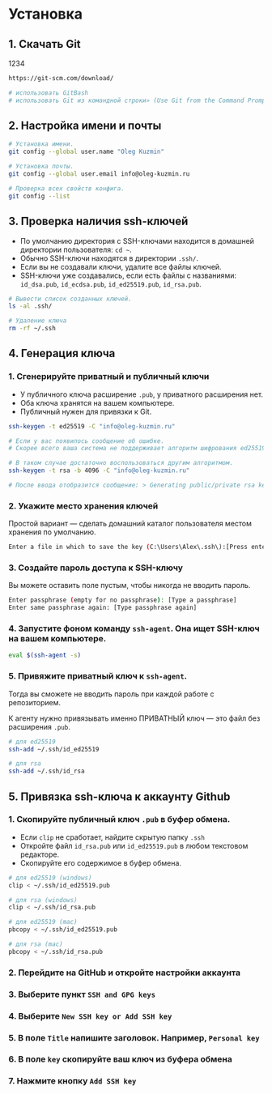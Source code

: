 # Установка

## 1. Скачать Git
1234

```bash
https://git-scm.com/download/

# использовать GitBash
# использовать Git из командной строки» (Use Git from the Command Prompt)
```

## 2. Настройка имени и почты

```bash
# Установка имени.
git config --global user.name "Oleg Kuzmin"

# Установка почты.
git config --global user.email info@oleg-kuzmin.ru

# Проверка всех свойств конфига.
git config --list
```

## 3. Проверка наличия ssh-ключей

- По умолчанию директория с SSH-ключами находится в домашней директории пользователя: `cd ~`.
- Обычно SSH-ключи находятся в директории `.ssh/`.
- Если вы не создавали ключи, удалите все файлы ключей.
- SSH-ключи уже создавались, если есть файлы с названиями: `id_dsa.pub`, `id_ecdsa.pub`, `id_ed25519.pub`, `id_rsa.pub`.

```bash
# Вывести список созданных ключей.
ls -al .ssh/

# Удаление ключа
rm -rf ~/.ssh
```

## 4. Генерация ключа

### 1. Сгенерируйте приватный и публичный ключи

- У публичного ключа расширение `.pub`, у приватного расширения нет.
- Оба ключа хранятся на вашем компьютере.
- Публичный нужен для привязки к Git.

```bash
ssh-keygen -t ed25519 -C "info@oleg-kuzmin.ru"

# Eсли у вас появилось сообщение об ошибке.
# Скорее всего ваша система не поддерживает алгоритм шифрования ed25519.

# В таком случае достаточно воспользоваться другим алгоритмом.
ssh-keygen -t rsa -b 4096 -C "info@oleg-kuzmin.ru"

# После ввода отобразится сообщение: > Generating public/private rsa key pair.
```

### 2. Укажите место хранения ключей

Простой вариант — сделать домашний каталог пользователя местом хранения по умолчанию.

```bash
Enter a file in which to save the key (C:\Users\Alex\.ssh\):[Press enter]
```

### 3. Создайте пароль доступа к SSH-ключу

Вы можете оставить поле пустым, чтобы никогда не вводить пароль.

```bash
Enter passphrase (empty for no passphrase): [Type a passphrase]
Enter same passphrase again: [Type passphrase again]
```

### 4. Запустите фоном команду `ssh-agent`. Она ищет SSH-ключ на вашем компьютере.

```bash
eval $(ssh-agent -s)
```

### 5. Привяжите приватный ключ к `ssh-agent`.

Тогда вы сможете не вводить пароль при каждой работе с репозиторием.

К агенту нужно привязывать именно ПРИВАТНЫЙ ключ — это файл без расширения `.pub`.

```bash
# для ed25519
ssh-add ~/.ssh/id_ed25519

# для rsa
ssh-add ~/.ssh/id_rsa
```

## 5. Привязка ssh-ключа к аккаунту Github

### 1. Скопируйте публичный ключ `.pub` в буфер обмена.

- Если `clip` не сработает, найдите скрытую папку `.ssh`
- Откройте файл `id_rsa.pub` или `id_ed25519.pub` в любом текстовом редакторе.
- Скопируйте его содержимое в буфер обмена.

```bash
# для ed25519 (windows)
clip < ~/.ssh/id_ed25519.pub

# для rsa (windows)
clip < ~/.ssh/id_rsa.pub

# для ed25519 (mac)
pbcopy < ~/.ssh/id_ed25519.pub

# для rsa (mac)
pbcopy < ~/.ssh/id_rsa.pub
```

### 2. Перейдите на GitHub и откройте настройки аккаунта

### 3. Выберите пункт `SSH and GPG keys`

### 4. Выберите `New SSH key or Add SSH key`

### 5. В поле `Title` напишите заголовок. Например, `Personal key`

### 6. В поле `key` скопируйте ваш ключ из буфера обмена

### 7. Нажмите кнопку `Add SSH key`
